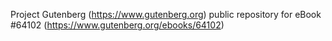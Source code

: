 Project Gutenberg (https://www.gutenberg.org) public repository for
eBook #64102 (https://www.gutenberg.org/ebooks/64102)
